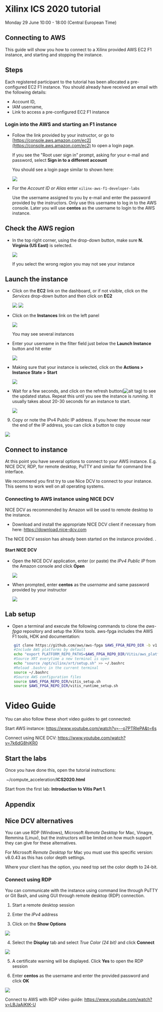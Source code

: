 # Xilinx ICS 2020 tutorial

Monday 29 June 10:00 - 18:00 (Central European Time)

## Connecting to AWS

This  guide will show you how to connect to a Xilinx provided AWS EC2 F1 instance, and starting and stopping the instance. 

## Steps
Each registered participant to the tutorial has been allocated a pre-configured EC2 F1 instance. You should already have received an email with the following details:  

- Account ID,
- IAM username,
- Link to access a pre-configured EC2 F1 instance

### Login into the AWS and starting an F1 instance

* Follow the link provided by your instructor, or go to [https://console.aws.amazon.com/ec2](https://console.aws.amazon.com/ec2) to open a login page.

  If you see the "Root user sign in" prompt, asking for your e-mail and password, select **Sign in to a different account**

  You should see a login page similar to shown here:

  ![](images/connecting_lab/FigConnectingLab-1.png)

* For the *Account ID or Alias* enter `xilinx-aws-f1-developer-labs`  

  Use the username assigned to you by e-mail and enter the password provided by the instructors. Only use this username to log in to the AWS console. Later you will use **centos** as the username to login to the AWS instance.   

## Check the AWS region

* In the top right corner, using the drop-down button, make sure **N. Virginia (US East)** is selected. 

  ![](images/connecting_lab/FigConnectingLab-3.png)

  If you select the wrong region you may not see your instance

## Launch the instance

* Click on the **EC2** link on the dashboard, or if not visible, click on the _Services_ drop-down button and then click on **EC2**

  ![](images/connecting_lab/FigConnectingLab-4-1.png)
  ![](images/connecting_lab/FigConnectingLab-4-2.png)

* Click on the **Instances** link on the left panel

  ![](images/connecting_lab/FigConnectingLab-5.png)

  You may see several instances

* Enter your username in the filter field just below the **Launch Instance** button and hit enter

  ![](images/connecting_lab/FigConnectingLab-6.png)

* Making sure that your instance is selected, click on the **Actions > Instance State > Start**

  ![](images/connecting_lab/FigConnectingLab-7.png)

* Wait for a few seconds, and click on the refresh button(![alt tag](./images/Fig-refresh.png)) to see the updated status. Repeat this until you see the instance is *running*. It usually takes about 20-30 seconds for an instance to start. 

  ![](images/connecting_lab/FigConnectingLab-8.png)

9. Copy or note the IPv4 Public IP address. If you hover the mouse near the end of the IP address, you can click a button to copy 

  ![](images/connecting_lab/FigConnectingLab-9.png)



## Connect to instance

At this point you have several options to connect to your AWS instance. E.g. NICE DCV, RDP,  for remote desktop, PuTTY and similar for command line interface.

We recommend you first try to use Nice DCV to connect to your instance. This seems to work well on all operating systems. 

### Connecting to AWS instance using NICE DCV

NICE DCV as recommended by Amazon will be used to remote desktop to the instance.

* Download and install the appropriate NICE DCV client if necessary from here: https://download.nice-dcv.com

The NICE DCV session has already been started on the instance provided. .

#### Start NICE DCV

* Open the NICE DCV application, enter (or paste) the *IPv4 Public IP* from the Amazon console and click **Open**

  ![](./images/nice_dcv.png)

* When prompted, enter **centos** as the *username* and same password provided by your instructor 

  ![](./images/nice_dcv_desktop.png)

## Lab setup

* Open a terminal and execute the following commands to clone the *aws-fpga* repository and setup the Xilinx tools. aws-fpga includes the AWS F1 tools, HDK and documentation:

```sh
    git clone https://github.com/aws/aws-fpga $AWS_FPGA_REPO_DIR -b v1.4.14
    #Include AWS platforms by default
    echo "export PLATFORM_REPO_PATHS=$AWS_FPGA_REPO_DIR/Vitis/aws_platform/xilinx_aws-vu9p-f1_shell-v04261818_201920_2/" >> ~/.bashrc
    #Source XRT everytime a new terminal is open
    echo "source /opt/xilinx/xrt/setup.sh" >> ~/.bashrc
    #Reload .bashrc in the current terminal
    source ~/.bashrc
    #Source AWS configuration files
    source $AWS_FPGA_REPO_DIR/vitis_setup.sh
    source $AWS_FPGA_REPO_DIR/vitis_runtime_setup.sh
```

# Video Guide

You can also follow these short video guides to get connected:

Start AWS instance: https://www.youtube.com/watch?v=--o7PTRlePA&t=6s

Connect using NICE DCV: https://www.youtube.com/watch?v=7k6dG8hjKR0


## Start the labs

Once you have done this, open the tutorial instructions:

​	~/compute_acceleration/**ICS2020.html** 

Start from the first lab: **Introduction to Vitis Part 1**. 



## Appendix

## Nice DCV alternatives

You can use RDP (Windows), Microsoft *Remote Desktop* for Mac, Vinagre, Remmina (Linux), but the instructors will be limited on how much support they can give for these alternatives. 

For Microsoft *Remote Desktop* for Mac you must use this specific version: v8.0.43 as this has color depth settings. 

Where your client has the option, you need top set the color depth to 24-bit. 

### Connect using RDP

You can communicate with the instance using command line through PuTTY or Git Bash, and using GUI through remote desktop (RDP) connection.

1. Start a remote desktop session

1. Enter the *IPv4* address

1. Click on the **Show Options**

  ![](./images/connecting_lab/FigConnectingLab-10.png)

4. Select the **Display** tab and select *True Color (24 bit)* and click **Connect**

  ![](./images/connecting_lab/FigConnectingLab-11.png)

5. A certificate warning will be displayed. Click **Yes** to open the RDP session

6. Enter **centos** as the username and enter the provided password and click **OK**

  ![](./images/connecting_lab/FigConnectingLab-12.png)

Connect to AWS with RDP video guide:  https://www.youtube.com/watch?v=LBJaAiKtK-U

